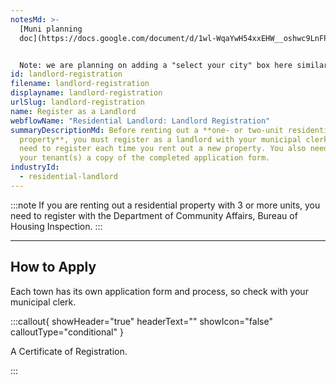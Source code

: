 ```yaml
---
notesMd: >-
  [Muni planning
  doc](https://docs.google.com/document/d/1wl-WqaYwH54xxEHW__oshwc9LnFPoWvsmXENThgHTjY/edit)


  Note: we are planning on adding a "select your city" box here similar to what's on the get your mercantile license task screen.
id: landlord-registration
filename: landlord-registration
displayname: landlord-registration
urlSlug: landlord-registration
name: Register as a Landlord
webflowName: "Residential Landlord: Landlord Registration"
summaryDescriptionMd: Before renting out a **one- or two-unit residential
  property**, you must register as a landlord with your municipal clerk. You
  need to register each time you rent out a new property. You also need to give
  your tenant(s) a copy of the completed application form.
industryId:
  - residential-landlord
---
```



:::note 
 If you are renting out a residential property with 3 or more units, you need to register with the Department of Community Affairs, Bureau of Housing Inspection.
:::

- - -

## How to Apply

Each town has its own application form and process, so check with your municipal clerk. 

:::callout{ showHeader="true" headerText="" showIcon="false" calloutType="conditional" }

A Certificate of Registration.

:::